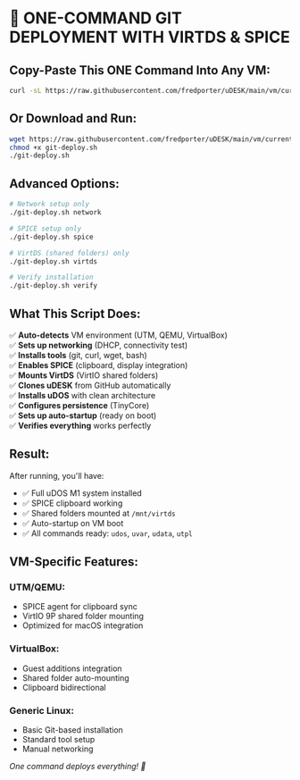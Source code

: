 # 🚀 ONE-COMMAND GIT DEPLOYMENT WITH VIRTDS & SPICE

## Copy-Paste This ONE Command Into Any VM:

```bash
curl -sL https://raw.githubusercontent.com/fredporter/uDESK/main/vm/current/git-deploy.sh | bash
```

## Or Download and Run:

```bash
wget https://raw.githubusercontent.com/fredporter/uDESK/main/vm/current/git-deploy.sh
chmod +x git-deploy.sh
./git-deploy.sh
```

## Advanced Options:

```bash
# Network setup only
./git-deploy.sh network

# SPICE setup only  
./git-deploy.sh spice

# VirtDS (shared folders) only
./git-deploy.sh virtds

# Verify installation
./git-deploy.sh verify
```

## What This Script Does:

✅ **Auto-detects** VM environment (UTM, QEMU, VirtualBox)  
✅ **Sets up networking** (DHCP, connectivity test)  
✅ **Installs tools** (git, curl, wget, bash)  
✅ **Enables SPICE** (clipboard, display integration)  
✅ **Mounts VirtDS** (VirtIO shared folders)  
✅ **Clones uDESK** from GitHub automatically  
✅ **Installs uDOS** with clean architecture  
✅ **Configures persistence** (TinyCore)  
✅ **Sets up auto-startup** (ready on boot)  
✅ **Verifies everything** works perfectly  

## Result:

After running, you'll have:
- ✅ Full uDOS M1 system installed
- ✅ SPICE clipboard working  
- ✅ Shared folders mounted at `/mnt/virtds`
- ✅ Auto-startup on VM boot
- ✅ All commands ready: `udos`, `uvar`, `udata`, `utpl`

## VM-Specific Features:

### UTM/QEMU:
- SPICE agent for clipboard sync
- VirtIO 9P shared folder mounting
- Optimized for macOS integration

### VirtualBox:
- Guest additions integration
- Shared folder auto-mounting
- Clipboard bidirectional

### Generic Linux:
- Basic Git-based installation
- Standard tool setup
- Manual networking

*One command deploys everything! 🎉*
